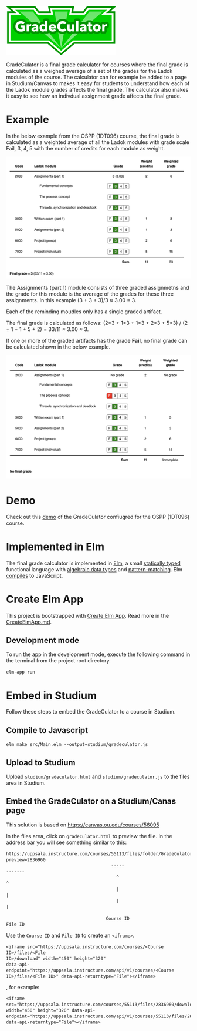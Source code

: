 <br/>

<img src="images/logo.png"/>

GradeCulator is a final grade calculator for courses where the final grade
is calculated as a weighed average of a set of the grades for the Ladok modules
of the course. The calculator can for example be added to a page in
Studium/Canvas to makes it easy for students to understand how each of the Ladok
module grades affects the final grade. The calculator also makes it easy to see
how an indivdual assignment grade affects the final grade. 

# Example

In the below example from the OSPP (1DT096) course, the final grade is
calculated as a weighted average of all the Ladok modules with grade scale Fail,
3, 4, 5 with the number of credits for each module as weight. 

<p align="center">
<img src="images/ospp-example.png" width="700px"/>
</p>

The Assignments (part 1) module consists of three graded assignmetns and the grade
for this module is the average of the grades for these three assignments. In
this example (3 + 3 + 3)/3 ≈ 3.00 = 3.

Each of the reminding moudles only has a single graded artifact. 

The final grade is calculated as follows: 
(2\*3 + 1\*3 + 1\*3 + 2\*3 + 5\*3) / (2 + 1 + 1 + 5 + 2) =
33/11 ≈ 3.00 ≈ 3.

If one or more of the graded artifacts has the grade **Fail**, no final grade can be
calculated shown in the below example. 

<p align="center"r>
<img src="images/ospp-no-grade-example.png" width="700">
</p>

# Demo

Check out this [demo](demo/gradeculator.html) of the GradeCulator confiugred for
the OSPP (1DT096) course.  

# Implemented in Elm

The final grade calculator is implemented in [Elm][elm], a
small [statically typed][types] functional language with [algebraic data
types][custom-data-types] and [pattern-matching][pattern-matching].
Elm [compiles][elm-make] to JavaScript.

[elm]: https://elm-lang.org/
[types]: https://guide.elm-lang.org/types/
[custom-data-types]: https://guide.elm-lang.org/types/custom_types.html
[pattern-matching]: https://guide.elm-lang.org/types/pattern_matching.html
[elm-make]: https://guide.elm-lang.org/install/elm.html#elm-make

# Create Elm App

This project is bootstrapped with [Create Elm
App](https://github.com/halfzebra/create-elm-app). Read more in the [CreateElmApp.md](CreateElmApp.md).

## Development mode

To run the app in the development mode, execute the following command in the
terminal from the project root directory. 

```
elm-app run
```

# Embed in Studium

Follow these steps to embed the GradeCulator to a course in Studium. 

## Compile to Javascript

```
elm make src/Main.elm --output=studium/gradeculator.js
```

## Upload to Studium

Upload `studium/gradeculator.html` and `studium/gradeculator.js` to the files area in Studium.

## Embed the GradeCulator on a Studium/Canas page

This solution is based on https://canvas.ou.edu/courses/56095


In the files area, click on `gradeculator.html` to preview the file. In the
address bar you will see something similar to this:

``` shell
https://uppsala.instructure.com/courses/55113/files/folder/GradeCulator?preview=2836960
                                        -----                                   -------
                                          ^                                        ^
                                          |                                        |               
                                          |                                        |
                                         
                                      Course ID                                 File ID
```

Use the `Course ID` and `File ID` to create an `<iframe>`.
```
<iframe src="https://uppsala.instructure.com/courses/<Course ID>/files/<File
ID>/download" width="450" height="320"
data-api-endpoint="https://uppsala.instructure.com/api/v1/courses/<Course
ID>/files/<File ID>" data-api-returntype="File"></iframe>
```

, for example:

``` shell
<iframe src="https://uppsala.instructure.com/courses/55113/files/2836960/download" width="450" height="320" data-api-endpoint="https://uppsala.instructure.com/api/v1/courses/55113/files/2836960" data-api-returntype="File"></iframe>
```
